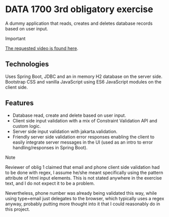 # DATA 1700 3rd obligatory exercise

A dummy application that reads, creates and deletes database records
based on user input.

> [!IMPORTANT]
> [The requested video is found here](https://youtu.be/YUEVcP0p__o).

## Technologies
Uses Spring Boot, JDBC and an in memory H2 database
on the server side. Bootstrap CSS and vanilla JavaScript using
ES6 JavaScript modules on the client side.

## Features
- Database read, create and delete based on user input.
- Client side input validation with a mix of Constraint Validation API
  and custom logic.
- Server side input validation with jakarta.validation.
- Friendly server side validation error responses enabling
  the client to easily integrate server messages in the UI
  (used as an intro to error handling/responses in Spring Boot).

> [!NOTE]
> Reviewer of oblig 1 claimed that email and phone client side validation
> had to be done with regex, I assume he/she meant specifically using
> the pattern attribute of html input elements. This is not stated
> anywhere in the exercise text, and I do not expect it to be a problem.
> 
> Nevertheless, phone number was already being validated this way,
> while using type=email just delegates to the browser,
> which typically uses a regex anyway, probably putting more thought
> into it that I could reasonably do in this project.
  


  
